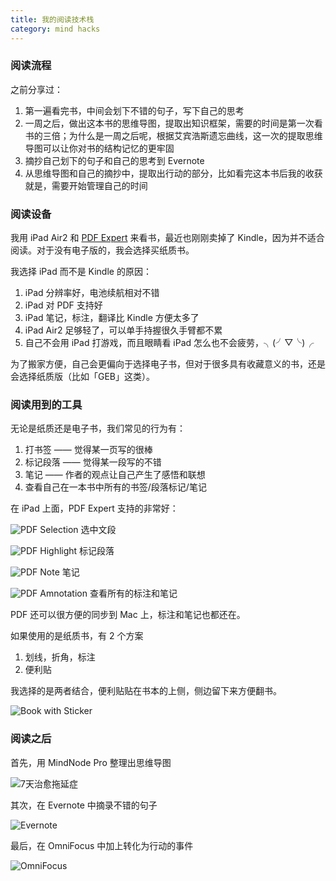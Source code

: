 ```yaml
---
title: 我的阅读技术栈
category: mind hacks
---
```


### 阅读流程

之前分享过：

1. 第一遍看完书，中间会划下不错的句子，写下自己的思考
2. 一周之后，做出这本书的思维导图，提取出知识框架，需要的时间是第一次看书的三倍；为什么是一周之后呢，根据艾宾浩斯遗忘曲线，这一次的提取思维导图可以让你对书的结构记忆的更牢固
3. 摘抄自己划下的句子和自己的思考到 Evernote
4. 从思维导图和自己的摘抄中，提取出行动的部分，比如看完这本书后我的收获就是，需要开始管理自己的时间

### 阅读设备

我用 iPad Air2 和 [PDF Expert](https://itunes.apple.com/us/app/pdf-expert-5-fill-forms-annotate/id743974925?mt=8) 来看书，最近也刚刚卖掉了 Kindle，因为并不适合阅读。对于没有电子版的，我会选择买纸质书。

我选择 iPad 而不是 Kindle 的原因：

1. iPad 分辨率好，电池续航相对不错
2. iPad 对 PDF 支持好
3. iPad 笔记，标注，翻译比 Kindle 方便太多了
4. iPad Air2 足够轻了，可以单手持握很久手臂都不累
5. 自己不会用 iPad 打游戏，而且眼睛看 iPad 怎么也不会疲劳，╮(╯▽╰)╭

为了搬家方便，自己会更偏向于选择电子书，但对于很多具有收藏意义的书，还是会选择纸质版（比如「GEB」这类）。

### 阅读用到的工具

无论是纸质还是电子书，我们常见的行为有：

1. 打书签 —— 觉得某一页写的很棒
2. 标记段落 —— 觉得某一段写的不错
3. 笔记 —— 作者的观点让自己产生了感悟和联想
4. 查看自己在一本书中所有的书签/段落标记/笔记

在 iPad 上面，PDF Expert 支持的非常好：

![PDF Selection](/assets/images/pdf-selection.jpg)
选中文段

![PDF Highlight](/assets/images/pdf-highlight.jpg)
标记段落

![PDF Note](/assets/images/pdf-note.jpg)
笔记

![PDF Amnotation](/assets/images/pdf-annotation.jpg)
查看所有的标注和笔记

PDF 还可以很方便的同步到 Mac 上，标注和笔记也都还在。

如果使用的是纸质书，有 2 个方案

1. 划线，折角，标注
2. 便利贴

我选择的是两者结合，便利贴贴在书本的上侧，侧边留下来方便翻书。

![Book with Sticker](/assets/images/book-with-sticker.jpg)

### 阅读之后

首先，用 MindNode Pro 整理出思维导图

![7天治愈拖延症](/assets/images/seven-days.jpg)

其次，在 Evernote 中摘录不错的句子

![Evernote](/assets/images/evernote.jpg)

最后，在 OmniFocus 中加上转化为行动的事件

![OmniFocus](/assets/images/omnifocus.jpg)
